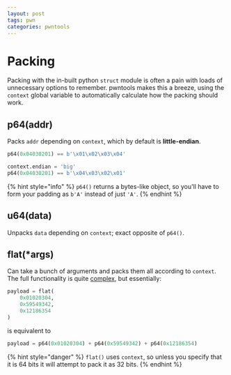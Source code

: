 ```yaml
---
layout: post
tags: pwn
categories: pwntools
---
```


# Packing

Packing with the in-built python `struct` module is often a pain with loads of unnecessary options to remember. pwntools makes this a breeze, using the `context` global variable to automatically calculate how the packing should work.

## p64\(addr\)

Packs `addr` depending on `context`, which by default is **little-endian**.  


```python
p64(0x04030201) == b'\x01\x02\x03\x04'

context.endian = 'big'
p64(0x04030201) == b'\x04\x03\x02\x01'
```

{% hint style="info" %}
`p64()` returns a bytes-like object, so you'll have to form your padding as `b'A'` instead of just `'A'`.
{% endhint %}

## u64\(data\)

Unpacks `data` depending on `context`; exact opposite of `p64()`.

## flat\(\*args\)

Can take a bunch of arguments and packs them all according to `context`. The full functionality is quite [complex](http://docs.pwntools.com/en/stable/util/packing.html#pwnlib.util.packing.flat), but essentially:

```python
payload = flat(
    0x01020304,
    0x59549342,
    0x12186354
)
```

is equivalent to

```python
payload = p64(0x01020304) + p64(0x59549342) + p64(0x12186354)
```

{% hint style="danger" %}
`flat()` uses `context`, so unless you specify that it is 64 bits it will attempt to pack it as 32 bits.
{% endhint %}

